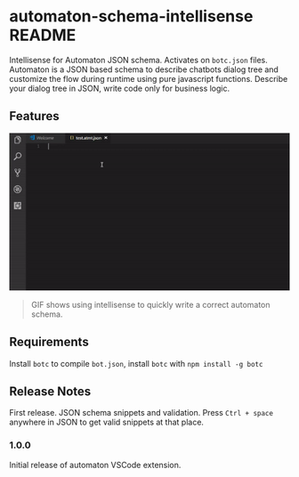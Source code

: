 # automaton-schema-intellisense README

Intellisense for Automaton JSON schema. Activates on `botc.json` files. Automaton is a JSON based schema to describe chatbots dialog tree and customize the flow during runtime using pure javascript functions. Describe your dialog tree in JSON, write code only for business logic.

## Features

![DEMO](/images/demo.gif)

> GIF shows using intellisense to quickly write a correct automaton schema.

## Requirements

Install `botc` to compile `bot.json`, install `botc` with `npm install -g botc`

## Release Notes

First release. JSON schema snippets and validation. Press `Ctrl + space` anywhere in JSON to get valid snippets at that place.

### 1.0.0
Initial release of automaton VSCode extension.
